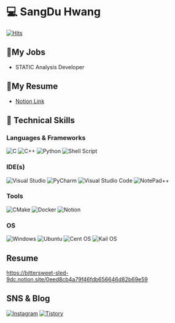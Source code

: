 # 💻 SangDu Hwang

[![Hits](https://hits.seeyoufarm.com/api/count/incr/badge.svg?url=https%3A%2F%2Fgithub.com%2Fdamho1104&count_bg=%233D9CC8&title_bg=%23555555&icon=&icon_color=%23E7E7E7&title=hits&edge_flat=false)](https://hits.seeyoufarm.com)  

## 📃My Jobs
- STATIC Analysis Developer

## 📘My Resume
- [Notion Link](https://bittersweet-sled-9dc.notion.site/0eed8cb4a79f46fdb656646d82b69e59)  

## 💪 Technical Skills
### Languages & Frameworks
![C](https://img.shields.io/badge/c-%2300599C.svg?style=flat&logo=c&logoColor=white)
![C++](https://img.shields.io/badge/c++-%2300599C.svg?style=flat&logo=c%2B%2B&logoColor=white)
![Python](https://img.shields.io/badge/Python-3776AB.svg?&style=flat&logo=Python&logoColor=white)
![Shell Script](https://img.shields.io/badge/Shell_script-%23121011.svg?style=flat&logo=gnu-bash&logoColor=white)  
  
  
### IDE(s)
![Visual Studio](https://img.shields.io/badge/Visual%20Studio-5C2D91.svg?style=flat&logo=visual-studio&logoColor=white) 
![PyCharm](https://img.shields.io/badge/PyCharm-143?style=flat&logo=pycharm&logoColor=black&color=black&labelColor=green) 
![Visual Studio Code](https://img.shields.io/badge/Visual%20Studio%20Code-0078d7.svg?style=flat&logo=visual-studio-code&logoColor=white)
![NotePad++](https://img.shields.io/badge/NotePad++-141?style=flat&logo=notepadplusplus&color=green&&labelColor=4c4c4c)


### Tools
![CMake](https://img.shields.io/badge/CMake-%23008FBA.svg?style=flat&logo=cmake&logoColor=white)
![Docker](https://img.shields.io/badge/docker-%230db7ed.svg?style=flat&logo=docker&logoColor=white)
![Notion](https://img.shields.io/badge/Notion-%23000000.svg?style=flat&logo=notion&logoColor=white)


### OS
![Windows](https://img.shields.io/badge/Windows-0078D6?style=flat&logo=windows&logoColor=white)
![Ubuntu](https://img.shields.io/badge/Ubuntu-E95420?style=flat&logo=ubuntu&logoColor=white)
![Cent OS](https://img.shields.io/badge/Cent%20OS-002260?style=flat&logo=centos&logoColor=#262577)
![Kail OS](https://img.shields.io/badge/KaiOS-002260?style=flat&logo=kaioS&logoColor=#6F02B5)


## Resume
https://bittersweet-sled-9dc.notion.site/0eed8cb4a79f46fdb656646d82b69e59


## SNS & Blog
[![Instagram](https://img.shields.io/badge/Instargram-%23E4405F.svg?style=flat&logo=Instagram&logoColor=white)](https://www.instagram.com/sdhwang/)
[![Tistory](https://img.shields.io/badge/Tistory-%808080.svg?style=flat&logo=tistory&logoColor=white)](https://sharp-include.tistory.com/)

